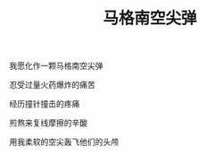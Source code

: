﻿---
layout: post
title: "马格南空尖弹"
categories: misc
---
我愿化作一颗马格南空尖弹

忍受过量火药爆炸的痛苦

经历撞针撞击的疼痛

煎熬来复线摩擦的辛酸

用我柔软的空尖轰飞他们的头颅


